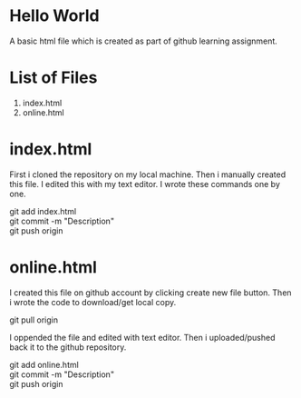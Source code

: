 # Hello World
A basic html file which is created as part of github learning assignment.

# List of Files 
1. index.html
2. online.html

# index.html
First i cloned the repository on my local machine. Then i manually created this file. I edited this with my text editor. I wrote these commands one by one. 

git add index.html<br />
git commit -m "Description"<br />
git push origin<br />

# online.html
I created this file on github account by clicking create new file button. Then i wrote the code to download/get local copy.

git pull origin 

I oppended the file and edited with text editor. Then i uploaded/pushed back it to the github repository. 

git add online.html<br />
git commit -m "Description"<br />
git push origin<br />